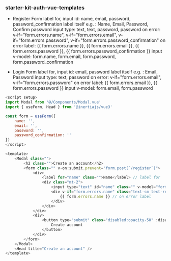### starter-kit-auth-vue-templates

- Register Form
label for, input id: name, email, password, password_confirmation
label itself e.g. : Name, Email, Password, Confirm password
input type: text, text, password, password
on error: v-if="form.errors.name", v-if="form.errors.email", v-if="form.errors.password", v-if="form.errors.password_confirmation"
on error label: {{ form.errors.name }}, {{ form.errors.email }}, {{ form.errors.password }}, {{ form.errors.password_confirmation }}
input v-model: form.name, form.email, form.password, form.password_confirmation

- Login Form
label for, input id: email, password
label itself e.g. : Email, Password
input type: text, password
on error: v-if="form.errors.email", v-if="form.errors.password"
on error label: {{ form.errors.email }}, {{ form.errors.password }}
input v-model: form.email, form.password


```javascript
<script setup>
import Modal from '@/Components/Modal.vue'
import { useForm, Head } from '@inertiajs/vue3'

const form = useForm({
    name: '',
    email: '',
    password: '',
    password_confirmation: ''
})
</script>

<template>
    <Modal class="">
        <h2 class="">Create an account</h2>
        <form class="" v-on:submit.prevent="form.post(`/register`)">
            <div>
                <label for="name" class="">Name</label> // label for
                <div class="mt-2">
                    <input type="text" id="name" class="" v-model="form.name"> // input type, input id, input v-model
                    <div v-if="form.errors.name" class="text-sm text-red-500 mt-2"> // on error
                        {{ form.errors.name }} // on error label
                    </div>
                </div>
            </div>
            <div>
                <button type="submit" class="disabled:opacity-50" :disabled="form.processing">
                    Create account
                </button>
            </div>
        </form>
    </Modal>
    <Head title="Create an account" />
</template>
```

